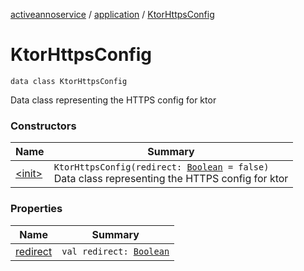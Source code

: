 [activeannoservice](../../index.md) / [application](../index.md) / [KtorHttpsConfig](./index.md)

# KtorHttpsConfig

`data class KtorHttpsConfig`

Data class representing the HTTPS config for ktor

### Constructors

| Name | Summary |
|---|---|
| [&lt;init&gt;](-init-.md) | `KtorHttpsConfig(redirect: `[`Boolean`](https://kotlinlang.org/api/latest/jvm/stdlib/kotlin/-boolean/index.html)` = false)`<br>Data class representing the HTTPS config for ktor |

### Properties

| Name | Summary |
|---|---|
| [redirect](redirect.md) | `val redirect: `[`Boolean`](https://kotlinlang.org/api/latest/jvm/stdlib/kotlin/-boolean/index.html) |

